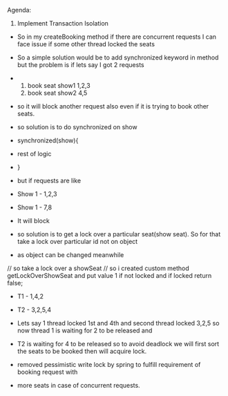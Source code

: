 Agenda:
1. Implement Transaction Isolation


- So in my createBooking method if there are concurrent requests I can face issue if some other thread locked the seats

- So a simple solution would be to add synchronized keyword in method but the problem is if lets say I got 2 requests
- 1. book seat show1 1,2,3
  2. book seat show2 4,5
- so it will block another request also even if it is trying to book other seats.
- so solution is to do synchronized on show 
- synchronized(show){
- rest of logic
- }
- but if requests are like
- Show 1 - 1,2,3
- Show 1 - 7,8 
- It will block 
- so solution is to get a lock over a particular seat(show seat). So for that take a lock over particular id not on object 
- as object can be changed meanwhile

// so take a lock over a showSeat 
// so i created custom method getLockOverShowSeat and put value 1 if not locked and if locked return false;

- T1 - 1,4,2
- T2 - 3,2,5,4
- Lets say 1 thread locked 1st and 4th and second thread locked 3,2,5 so now thread 1 is waiting for 2 to be released and 
- T2 is waiting for 4 to be released so to avoid deadlock we will first sort the seats to be booked then will acquire lock.

- removed pessimistic write lock by spring to fulfill requirement of booking request with 
- more seats in case of concurrent requests.